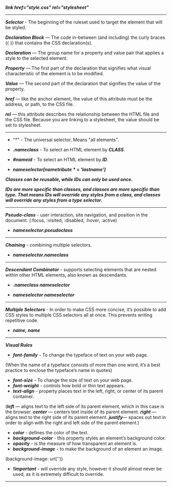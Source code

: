 ***link href="style.css" rel="stylesheet"***
___
***Selector*** - The beginning of the ruleset used to target the element that will be styled.

***Declaration Block*** — The code in-between (and including) the curly braces ({ }) that contains the CSS declaration(s).

***Declaration*** — The group name for a property and value pair that applies a style to the selected element.

***Property*** — The first part of the declaration that signifies what visual characteristic of the element is to be modified.

***Value*** — The second part of the declaration that signifies the value of the property.

***href*** — like the anchor element, the value of this attribute must be the address, or path, to the CSS file.

***rel***  — this attribute describes the relationship between the HTML file and the CSS file. Because you are linking to a stylesheet, the value should be set to stylesheet.
___
- "*" - The universal selector. Means "all elements".

- ***.nameclass*** - To select an HTML element by ***CLASS***.

- ***#nameid*** - To select an HTML element by ***ID***.

-  ***nameselector[nametribute * = 'lastname']*** 

***Classes can be reusable, while IDs can only be used once.***

***IDs are more specific than classes, and classes are more specific than type. That means IDs will override any styles from a class, and classes will override any styles from a type selector.***
___
***Pseudo-class*** - user interaction, site navigation, and position in the document. (:focus, :visited, :disabled, :hover, :active)

- ***nameselector:pseudoclass*** 
___
***Chaining*** - combining multiple selectors.

-  ***nameselector.nameclass***
___
***Descendant Combinator*** -  supports selecting elements that are nested within other HTML elements, also known as descendants.

- ***.nameclass nameselector***

- ***nameselector nameselector***
___
***Multiple Selectors*** -  In order to make CSS more concise, it’s possible to add CSS styles to multiple CSS selectors all at once. This prevents writing repetitive code.

- ***name, name***
___
***Visual Rules***

- ***font-family*** - To change the typeface of text on your web page.

(When the name of a typeface consists of more than one word, it’s a best practice to enclose the typeface’s name in quotes)
- ***font-size***  - To change the size of text on your web page.
-  ***font-weight*** - controls how bold or thin text appears.
- ***text-align*** - property places text in the left, right, or center of its parent container. 

(***left*** — aligns text to the left side of its parent element, which in this case is the browser.
***center*** — centers text inside of its parent element.
***right*** — aligns text to the right side of its parent element.
***justify***— spaces out text in order to align with the right and left side of the parent element.)
- ***color*** - defines the color of the text.
-  ***background-color***  - this property styles an element’s background color.
-  ***opacity*** - is the measure of how transparent an element is.
- ***background-image***  - to make the background of an element an image.

(background-image: url(''))
- ***!important*** - will override any style, however it should almost never be used, as it is extremely difficult to override.
___

